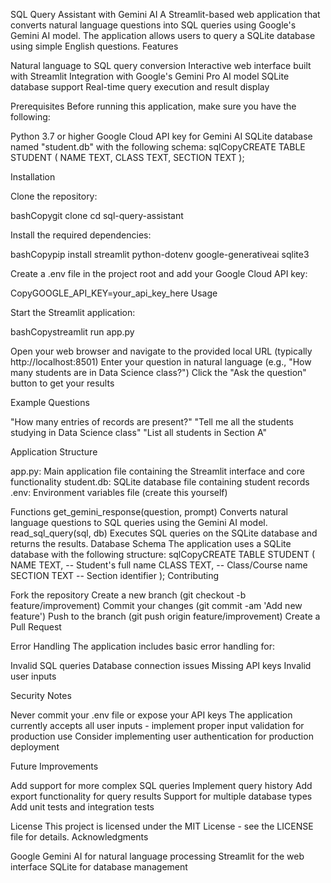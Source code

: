 SQL Query Assistant with Gemini AI
A Streamlit-based web application that converts natural language questions into SQL queries using Google's Gemini AI model. The application allows users to query a SQLite database using simple English questions.
Features

Natural language to SQL query conversion
Interactive web interface built with Streamlit
Integration with Google's Gemini Pro AI model
SQLite database support
Real-time query execution and result display

Prerequisites
Before running this application, make sure you have the following:

Python 3.7 or higher
Google Cloud API key for Gemini AI
SQLite database named "student.db" with the following schema:
sqlCopyCREATE TABLE STUDENT (
    NAME TEXT,
    CLASS TEXT,
    SECTION TEXT
);


Installation

Clone the repository:

bashCopygit clone <repository-url>
cd sql-query-assistant

Install the required dependencies:

bashCopypip install streamlit python-dotenv google-generativeai sqlite3

Create a .env file in the project root and add your Google Cloud API key:

CopyGOOGLE_API_KEY=your_api_key_here
Usage

Start the Streamlit application:

bashCopystreamlit run app.py

Open your web browser and navigate to the provided local URL (typically http://localhost:8501)
Enter your question in natural language (e.g., "How many students are in Data Science class?")
Click the "Ask the question" button to get your results

Example Questions

"How many entries of records are present?"
"Tell me all the students studying in Data Science class"
"List all students in Section A"

Application Structure

app.py: Main application file containing the Streamlit interface and core functionality
student.db: SQLite database file containing student records
.env: Environment variables file (create this yourself)

Functions
get_gemini_response(question, prompt)
Converts natural language questions to SQL queries using the Gemini AI model.
read_sql_query(sql, db)
Executes SQL queries on the SQLite database and returns the results.
Database Schema
The application uses a SQLite database with the following structure:
sqlCopyCREATE TABLE STUDENT (
    NAME TEXT,      -- Student's full name
    CLASS TEXT,     -- Class/Course name
    SECTION TEXT    -- Section identifier
);
Contributing

Fork the repository
Create a new branch (git checkout -b feature/improvement)
Commit your changes (git commit -am 'Add new feature')
Push to the branch (git push origin feature/improvement)
Create a Pull Request

Error Handling
The application includes basic error handling for:

Invalid SQL queries
Database connection issues
Missing API keys
Invalid user inputs

Security Notes

Never commit your .env file or expose your API keys
The application currently accepts all user inputs - implement proper input validation for production use
Consider implementing user authentication for production deployment

Future Improvements

Add support for more complex SQL queries
Implement query history
Add export functionality for query results
Support for multiple database types
Add unit tests and integration tests

License
This project is licensed under the MIT License - see the LICENSE file for details.
Acknowledgments

Google Gemini AI for natural language processing
Streamlit for the web interface
SQLite for database management
